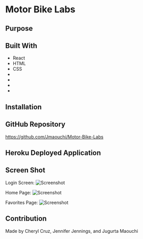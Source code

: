 # Motor Bike Labs


## Purpose


## Built With
* React
* HTML
* CSS
* 
* 
* 
* 

## Installation



## GitHub Repository
https://github.com/Jmaouchi/Motor-Bike-Labs

## Heroku Deployed Application


## Screen Shot
Login Screen:
![Screenshot ]()

Home Page:
![Screenshot ]()

Favorites Page:
![Screenshot ]()

## Contribution
Made by Cheryl Cruz, Jennifer Jennings, and Jugurta Maouchi